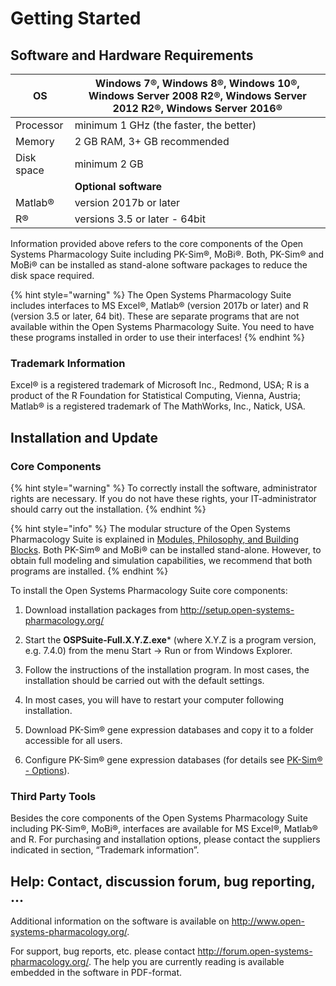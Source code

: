 # Getting Started

## Software and Hardware Requirements

| OS         | Windows 7®, Windows 8®, Windows 10®, Windows Server 2008 R2®, Windows Server 2012 R2®, Windows Server 2016®    |
| ---------- | -------------------------------------- |
| Processor  | minimum 1 GHz (the faster, the better) |
| Memory     | 2 GB RAM, 3+ GB recommended            |
| Disk space | minimum 2 GB                           |
||              **Optional software**                 ||
| Matlab®    | version 2017b or later                 |
| R®         | versions 3.5 or later - 64bit          |


Information provided above refers to the core components of the Open Systems Pharmacology Suite including PK-Sim®, MoBi®. Both, PK-Sim® and MoBi® can be installed as stand-alone software packages to reduce the disk space required.

{% hint style="warning" %}
The Open Systems Pharmacology Suite includes interfaces to MS Excel®, Matlab® (version 2017b or later) and R (version 3.5 or later, 64 bit). These are separate programs that are not available within the Open Systems Pharmacology Suite. You need to have these programs installed in order to use their interfaces!
{% endhint %}

### Trademark Information

Excel® is a registered trademark of Microsoft Inc., Redmond, USA; R is a product of the R Foundation for Statistical Computing, Vienna, Austria; Matlab® is a registered trademark of The MathWorks, Inc., Natick, USA.

## Installation and Update

### Core Components

{% hint style="warning" %}
To correctly install the software, administrator rights are necessary. If you do not have these rights, your IT-administrator should carry out the installation.
{% endhint %}

{% hint style="info" %}
The modular structure of the Open Systems Pharmacology Suite is explained in [Modules, Philosophy, and Building Blocks](modules-philsophy-building-blocks.md). Both PK-Sim® and MoBi® can be installed stand-alone. However, to obtain full modeling and simulation capabilities, we recommend that both programs are installed.
{% endhint %}

To install the Open Systems Pharmacology Suite core components:

1.  Download installation packages from http://setup.open-systems-pharmacology.org/

2.  Start the **OSPSuite-Full.X.Y.Z.exe*** (where X.Y.Z is a program version, e.g. 7.4.0) from the menu Start -> Run or from Windows Explorer.

3.  Follow the instructions of the installation program. In most cases, the installation should be carried out with the default settings.

4.  In most cases, you will have to restart your computer following installation.

5.  Download PK-Sim® gene expression databases and copy it to a folder accessible for all users.

6.  Configure PK-Sim® gene expression databases (for details see [PK-Sim® - Options](../part-3/pk-sim-options.md)).

### Third Party Tools

Besides the core components of the Open Systems Pharmacology Suite including PK-Sim®, MoBi®, interfaces are available for MS Excel®, Matlab® and R. For purchasing and installation options, please contact the suppliers indicated in section, “Trademark information”.

## Help: Contact, discussion forum, bug reporting, ...

Additional information on the software is available on http://www.open-systems-pharmacology.org/.

For support, bug reports, etc. please contact http://forum.open-systems-pharmacology.org/. The help you are currently reading is available embedded in the software in PDF-format.

